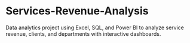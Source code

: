 # Services-Revenue-Analysis
Data analytics project using Excel, SQL, and Power BI to analyze service revenue, clients, and departments with interactive dashboards.
